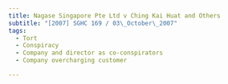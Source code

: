 ```yaml
---
title: Nagase Singapore Pte Ltd v Ching Kai Huat and Others
subtitle: "[2007] SGHC 169 / 03\_October\_2007"
tags:
  - Tort
  - Conspiracy
  - Company and director as co-conspirators
  - Company overcharging customer

---
```


